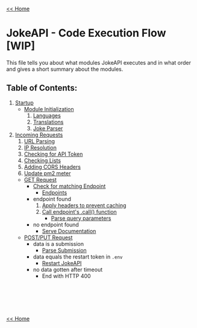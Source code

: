 [<< Home](./home.md#readme)
# JokeAPI - Code Execution Flow [WIP]
This file tells you about what modules JokeAPI executes and in what order and gives a short summary about the modules.

## Table of Contents:
1. [Startup](#startup)
    - [Module Initialization](#module-initialization)
        1. [Languages](#languages-module-initialization)
        2. [Translations](#translations-module-initialization)
        3. [Joke Parser](#joke-parser-module-initialization)
2. [Incoming Requests](#incoming-requests)
    1. [URL Parsing](#url-parsing)
    2. [IP Resolution](#ip-resolution)
    3. [Checking for API Token](#checking-for-api-token)
    4. [Checking Lists](#checking-lists)
    5. [Adding CORS Headers](#adding-cors-headers)
    6. [Update pm2 meter](#update-pm2-meter)
    - [GET Request](#get-request)
        - [Check for matching Endpoint](#check-for-matching-endpoint)
            - [Endpoints](./endpoints.md#readme)
        - endpoint found
            1. [Apply headers to prevent caching](#add-anti-caching-headers)
            2. [Call endpoint's .call() function](#call-endpoint)
                - [Parse query parameters](#parse-query-parameters)
        - no endpoint found
            - [Serve Documentation](#serve-documentation)
    - [POST/PUT Request](#post-put-request)
        - data is a submission
            - [Parse Submission](#parse-submission)
        - data equals the restart token in `.env`
            - [Restart JokeAPI](#restart-jokeapi)
        - no data gotten after timeout
            - End with HTTP 400



<br><br><br><br>

[<< Home](./home.md#readme)
